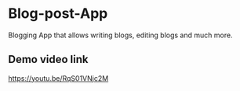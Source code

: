 # Blog-post-App
Blogging App that allows writing blogs, editing blogs and much more. 

## Demo video link 

https://youtu.be/RqS01VNjc2M
